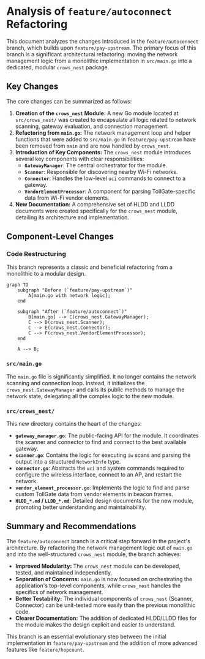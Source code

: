 # Analysis of `feature/autoconnect` Refactoring

This document analyzes the changes introduced in the `feature/autoconnect` branch, which builds upon `feature/pay-upstream`. The primary focus of this branch is a significant architectural refactoring: moving the network management logic from a monolithic implementation in `src/main.go` into a dedicated, modular `crows_nest` package.

## Key Changes

The core changes can be summarized as follows:

1.  **Creation of the `crows_nest` Module:** A new Go module located at `src/crows_nest/` was created to encapsulate all logic related to network scanning, gateway evaluation, and connection management.
2.  **Refactoring from `main.go`:** The network management loop and helper functions that were added to `src/main.go` in `feature/pay-upstream` have been removed from `main` and are now handled by `crows_nest`.
3.  **Introduction of Key Components:** The `crows_nest` module introduces several key components with clear responsibilities:
    *   **`GatewayManager`**: The central orchestrator for the module.
    *   **`Scanner`**: Responsible for discovering nearby Wi-Fi networks.
    *   **`Connector`**: Handles the low-level `uci` commands to connect to a gateway.
    *   **`VendorElementProcessor`**: A component for parsing TollGate-specific data from Wi-Fi vendor elements.
4.  **New Documentation:** A comprehensive set of HLDD and LLDD documents were created specifically for the `crows_nest` module, detailing its architecture and implementation.

## Component-Level Changes

### Code Restructuring

This branch represents a classic and beneficial refactoring from a monolithic to a modular design.

```mermaid
graph TD
    subgraph "Before (`feature/pay-upstream`)"
        A[main.go with network logic];
    end

    subgraph "After (`feature/autoconnect`)"
        B[main.go] --> C(crows_nest.GatewayManager);
        C --> D(crows_nest.Scanner);
        C --> E(crows_nest.Connector);
        C --> F(crows_nest.VendorElementProcessor);
    end

    A --> B;
```

### `src/main.go`

The `main.go` file is significantly simplified. It no longer contains the network scanning and connection loop. Instead, it initializes the `crows_nest.GatewayManager` and calls its public methods to manage the network state, delegating all the complex logic to the new module.

### `src/crows_nest/`

This new directory contains the heart of the changes:

*   **`gateway_manager.go`**: The public-facing API for the module. It coordinates the scanner and connector to find and connect to the best available gateway.
*   **`scanner.go`**: Contains the logic for executing `iw` scans and parsing the output into a structured `NetworkInfo` type.
*   **`connector.go`**: Abstracts the `uci` and system commands required to configure the wireless interface, connect to an AP, and restart the network.
*   **`vendor_element_processor.go`**: Implements the logic to find and parse custom TollGate data from vendor elements in beacon frames.
*   **`HLDD_*.md` / `LLDD_*.md`**: Detailed design documents for the new module, promoting better understanding and maintainability.

## Summary and Recommendations

The `feature/autoconnect` branch is a critical step forward in the project's architecture. By refactoring the network management logic out of `main.go` and into the well-structured `crows_nest` module, the branch achieves:

*   **Improved Modularity:** The `crows_nest` module can be developed, tested, and maintained independently.
*   **Separation of Concerns:** `main.go` is now focused on orchestrating the application's top-level components, while `crows_nest` handles the specifics of network management.
*   **Better Testability:** The individual components of `crows_nest` (Scanner, Connector) can be unit-tested more easily than the previous monolithic code.
*   **Clearer Documentation:** The addition of dedicated HLDD/LLDD files for the module makes the design explicit and easier to understand.

This branch is an essential evolutionary step between the initial implementation in `feature/pay-upstream` and the addition of more advanced features like `feature/hopcount`.
